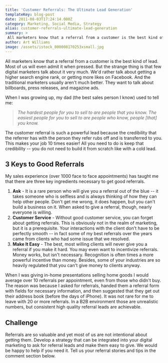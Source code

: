 ```yaml
---
title: 'Customer Referrals: The Ultimate Lead Generation'
templateKey: blog-post
date: 2011-08-03T17:24:14.000Z
category: Marketing, Social Media, Strategy
alias: customer-referrals-ultimate-lead-generation
summary: > 
 All marketers know that a referral from a customer is the best kind of lead. Most of us will even admit it when pressed. But the strange thing is that few digital marketers talk about it very much. We'd rather talk about getting a higher search engine rank, or getting more likes on Facebook. And the traditional marketers usually aren't much better. They want to talk about billboards, press releases, and magazine ads.
author: Art Williams
image: /assets/istock_000008170253xsmall.jpg
---
```


All marketers know that a referral from a customer is the best kind of lead. Most of us will even admit it when pressed. But the strange thing is that few digital marketers talk about it very much. We'd rather talk about getting a higher search engine rank, or getting more likes on Facebook. And the traditional marketers usually aren't much better. They want to talk about billboards, press releases, and magazine ads.

When I was growing up, my dad (the best sales person I know) used to tell me:

> _The hardest people for you to sell to are people that you know. The easiest people for you to sell to are people who know, people \[that\] you know._

The customer referral is such a powerful lead because the credibility that the referrer has with the person they refer rubs off and is transferred to you. This makes your job 10 times easier! All you need to do is keep that credibility -- you do not need to build it from scratch like with a cold lead.

3 Keys to Good Referrals
------------------------

My sales experience (over 1000 face to face appointments) has taught me that there are three key ingredients necessary to get good referrals.

1.  **Ask** - It is a rare person who will give you a referral out of the blue -- it takes someone who is selfless and is always thinking of how they can help other people. Don't get me wrong, it does happen, but you can't build a business on it. When asked to give a referral, though, nearly everyone is willing.
2.  **Customer Service** - Without good customer service, you can forget about getting referrals. This is obviously not in the realm of marketing, but it is a prerequisite. Your interactions with the client don't have to be perfectly smooth -- in fact some of my best referrals over the years came from clients who had some issue that we resolved.
3.  **Make It Easy** - The best, most willing clients will never give you a referral if you make it hard. You may even want to incentivize referrals. Money works, but isn't necessary. Recognition is often times a more powerful incentive than money. Besides, some of your industries are so heavily regulated that you can't give money to clients anyway.

When I was giving in-home presentations selling home goods I would average over 10 referrals per appointment, even from those who didn't buy. The reason was because I asked for referrals, handed them a referral form with fields for necessary information, and then suggested that they get out their address book (before the days of iPhone). It was not rare for me to leave with 20 or more referrals. In a B2B environment those are unrealistic numbers, but consistent high quality referral leads are achievable.

Challenge
---------

Referrals are so valuable and yet most of us are not intentional about getting them. Develop a strategy that can be integrated into your digital marketing to ask for referral leads and make them easy to give. We would be happy to help if you need it. Tell us your referral stories and tips in the comment section below.
